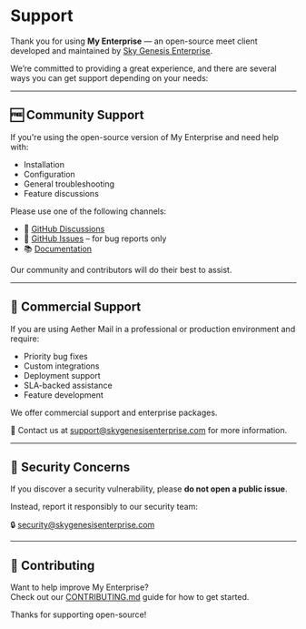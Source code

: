# Support

Thank you for using **My Enterprise** — an open-source meet client developed and maintained by [Sky Genesis Enterprise](https://skygenesisenterprise.com).

We’re committed to providing a great experience, and there are several ways you can get support depending on your needs:

---

## 🆓 Community Support

If you're using the open-source version of My Enterprise and need help with:

- Installation
- Configuration
- General troubleshooting
- Feature discussions

Please use one of the following channels:

- 💬 [GitHub Discussions](https://github.com/skygenesisenterprise/my-enterprise/discussions)
- 🐞 [GitHub Issues](https://github.com/skygenesisenterprise/my-enterprise/issues) – for bug reports only
- 📚 [Documentation](https://wiki.skygenesisenterprise.com)

Our community and contributors will do their best to assist.

---

## 💼 Commercial Support

If you are using Aether Mail in a professional or production environment and require:

- Priority bug fixes
- Custom integrations
- Deployment support
- SLA-backed assistance
- Feature development

We offer commercial support and enterprise packages.

📧 Contact us at [support@skygenesisenterprise.com](mailto:support@skygenesisenterprise.com) for more information.

---

## 🔐 Security Concerns

If you discover a security vulnerability, please **do not open a public issue**.

Instead, report it responsibly to our security team:

🔒 [security@skygenesisenterprise.com](mailto:security@skygenesisenterprise.com)

---

## 🙏 Contributing

Want to help improve My Enterprise?  
Check out our [CONTRIBUTING.md](./CONTRIBUTING.md) guide for how to get started.

Thanks for supporting open-source!